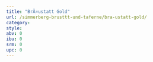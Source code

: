 ```yaml
---
title: "BrÃ¤ustatt Gold"
url: /simmerberg-brusttt-und-taferne/bra-ustatt-gold/
category: 
style: 
abv: 0
ibu: 0
srm: 0
upc: 0
---
```


